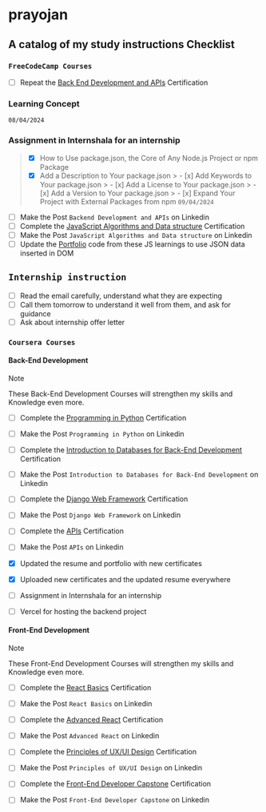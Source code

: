 # prayojan
## A catalog of my study instructions Checklist

### `FreeCodeCamp Courses`

- [ ] Repeat the [Back End Development and APIs](https://www.freecodecamp.org/learn/back-end-development-and-apis/) Certification
### Learning Concept
`08/04/2024`
### Assignment in Internshala for an internship 
> - [x] How to Use package.json, the Core of Any Node.js Project or npm Package
  > - [x] Add a Description to Your package.json
    > - [x] Add Keywords to Your package.json
     > - [x] Add a License to Your package.json
      > - [x] Add a Version to Your package.json
       > - [x] Expand Your Project with External Packages from npm
`09/04/2024`

      
- [ ] Make the Post `Backend Development and APIs` on Linkedin
- [ ] Complete the [JavaScript Algorithms and Data structure](https://www.freecodecamp.org/learn/javascript-algorithms-and-data-structures-v8/) Certification
- [ ] Make the Post `JavaScript Algorithms and Data structure` on Linkedin
- [ ] Update the [Portfolio](https://satyasaadhika.github.io/) code from these JS learnings to use JSON data inserted in DOM 

## `Internship instruction`
- [ ] Read the email carefully, understand what they are expecting
- [ ] Call them tomorrow to understand it well from them, and ask for guidance
- [ ] Ask about internship offer letter

### `Coursera Courses`

#### Back-End Development

> [!NOTE]
> These Back-End Development Courses will strengthen my skills and Knowledge even more.

- [ ] Complete the [Programming in Python](https://www.coursera.org/learn/programming-in-python/home/week/2) Certification
- [ ] Make the Post `Programming in Python` on Linkedin
- [ ] Complete the [Introduction to Databases for Back-End Development](https://www.coursera.org/learn/intro-to-databases-back-end-development/home/week/1) Certification
- [ ] Make the Post `Introduction to Databases for Back-End Development` on Linkedin
- [ ] Complete the [Django Web Framework](https://www.coursera.org/learn/django-web-framework/home/week/1) Certification
- [ ] Make the Post `Django Web Framework` on Linkedin
- [ ] Complete the [APIs](https://www.coursera.org/learn/apis/home/week/1) Certification
- [ ] Make the Post `APIs` on Linkedin      

- [x] Updated the resume and portfolio with new certificates
- [x] Uploaded new certificates and the updated resume everywhere
- [ ] Assignment in Internshala for an internship 
- [ ] Vercel for hosting the backend project

#### Front-End Development 

> [!NOTE]
> These Front-End Development Courses will strengthen my skills and Knowledge even more.

- [ ] Complete the [React Basics](https://www.coursera.org/learn/react-basics/home/week/1) Certification
- [ ] Make the Post `React Basics` on Linkedin
- [ ] Complete the [Advanced React](https://www.coursera.org/learn/advanced-react/home/week/1) Certification
- [ ] Make the Post `Advanced React` on Linkedin
- [ ] Complete the [Principles of UX/UI Design](https://www.coursera.org/learn/principles-of-ux-ui-design/home/week/1) Certification
- [ ] Make the Post `Principles of UX/UI Design` on Linkedin
- [ ] Complete the [Front-End Developer Capstone](https://www.coursera.org/learn/meta-front-end-developer-capstone/home/week/1) Certification
- [ ] Make the Post `Front-End Developer Capstone` on Linkedin 

